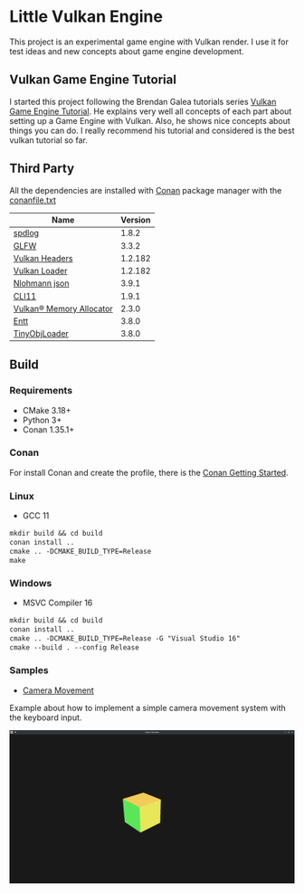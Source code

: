 # Little Vulkan Engine
This project is an experimental game engine with Vulkan render. I use it for test ideas and new concepts about game engine development.

## Vulkan Game Engine Tutorial
I started this project following the Brendan Galea tutorials series [Vulkan Game Engine Tutorial](https://www.youtube.com/c/BrendanGalea/featured). He explains very well all concepts of each part about setting up a Game Engine with Vulkan. Also, he shows nice concepts about things you can do. I really recommend his tutorial and considered is the best vulkan tutorial so far.

## Third Party
All the dependencies are installed with [Conan](https://conan.io/) package manager with the [conanfile.txt](conanfile.txt)

| Name | Version |
---|---
| [spdlog](https://github.com/gabime/spdlog) | 1.8.2 | 
| [GLFW](https://www.glfw.org) | 3.3.2 |
| [Vulkan Headers](https://github.com/KhronosGroup/Vulkan-Headers) | 1.2.182 |  
| [Vulkan Loader](https://github.com/KhronosGroup/Vulkan-Loader) | 1.2.182 |  
| [Nlohmann json](https://github.com/nlohmann/json) | 3.9.1 |  
| [CLI11](https://github.com/CLIUtils/CLI11) | 1.9.1 |  
| [Vulkan® Memory Allocator](https://gpuopen.com/vulkan-memory-allocator) | 2.3.0 |  
| [Entt](https://github.com/skypjack/entt) | 3.8.0 |  
| [TinyObjLoader](https://github.com/tinyobjloader/tinyobjloader) | 3.8.0 |  

## Build
### Requirements
* CMake 3.18+
* Python 3+
* Conan 1.35.1+

### Conan
For install Conan and create the profile, there is the [Conan Getting Started](https://docs.conan.io/en/latest/getting_started.html).

### Linux
* GCC 11
```
mkdir build && cd build
conan install .. 
cmake .. -DCMAKE_BUILD_TYPE=Release
make
```

### Windows
* MSVC Compiler 16
```
mkdir build && cd build
conan install ..
cmake .. -DCMAKE_BUILD_TYPE=Release -G "Visual Studio 16"
cmake --build . --config Release 
```

### Samples
* [Camera Movement](samples/CameraMovement)
 
Example about how to implement a simple camera movement system with the keyboard input.

![Camera Movement Sample](images/cameraMovementSample.png)

